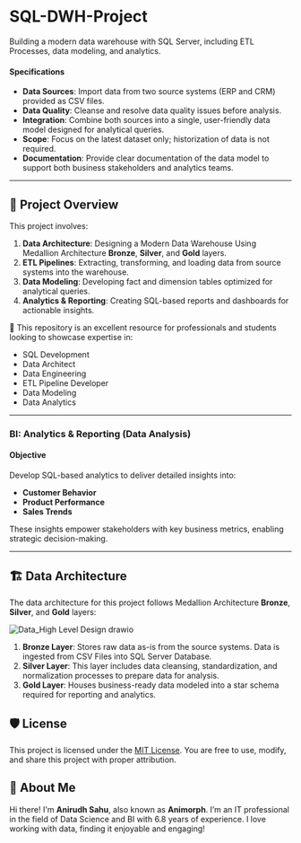 # SQL-DWH-Project
Building a modern data warehouse with SQL Server, including ETL Processes, data modeling, and analytics.


#### Specifications
- **Data Sources**: Import data from two source systems (ERP and CRM) provided as CSV files.
- **Data Quality**: Cleanse and resolve data quality issues before analysis.
- **Integration**: Combine both sources into a single, user-friendly data model designed for analytical queries.
- **Scope**: Focus on the latest dataset only; historization of data is not required.
- **Documentation**: Provide clear documentation of the data model to support both business stakeholders and analytics teams.

---

## 📖 Project Overview

This project involves:

1. **Data Architecture**: Designing a Modern Data Warehouse Using Medallion Architecture **Bronze**, **Silver**, and **Gold** layers.
2. **ETL Pipelines**: Extracting, transforming, and loading data from source systems into the warehouse.
3. **Data Modeling**: Developing fact and dimension tables optimized for analytical queries.
4. **Analytics & Reporting**: Creating SQL-based reports and dashboards for actionable insights.

🎯 This repository is an excellent resource for professionals and students looking to showcase expertise in:
- SQL Development
- Data Architect
- Data Engineering  
- ETL Pipeline Developer  
- Data Modeling  
- Data Analytics  

---

### BI: Analytics & Reporting (Data Analysis)

#### Objective
Develop SQL-based analytics to deliver detailed insights into:
- **Customer Behavior**
- **Product Performance**
- **Sales Trends**

These insights empower stakeholders with key business metrics, enabling strategic decision-making.  

----


## 🏗️ Data Architecture

The data architecture for this project follows Medallion Architecture **Bronze**, **Silver**, and **Gold** layers:

![Data_High Level Design drawio](https://github.com/user-attachments/assets/02c9965d-9e29-4619-98c0-6b0788d59086)


1. **Bronze Layer**: Stores raw data as-is from the source systems. Data is ingested from CSV Files into SQL Server Database.
2. **Silver Layer**: This layer includes data cleansing, standardization, and normalization processes to prepare data for analysis.
3. **Gold Layer**: Houses business-ready data modeled into a star schema required for reporting and analytics.



## 🛡️ License

This project is licensed under the [MIT License](LICENSE). You are free to use, modify, and share this project with proper attribution.

## 🌟 About Me

Hi there! I'm **Anirudh Sahu**, also known as **Animorph**. I’m an IT professional in the field of Data Science and BI with 6.8 years of experience. I love working with data, finding it enjoyable and engaging!

